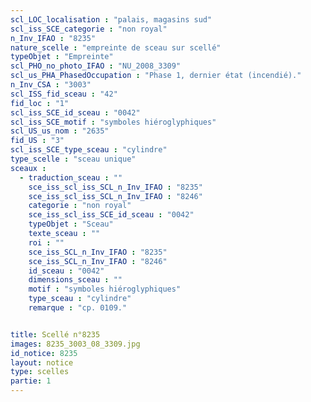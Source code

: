 ```yaml
---
scl_LOC_localisation : "palais, magasins sud"
scl_iss_SCE_categorie : "non royal"
n_Inv_IFAO : "8235"
nature_scelle : "empreinte de sceau sur scellé"
typeObjet : "Empreinte"
scl_PHO_no_photo_IFAO : "NU_2008_3309"
scl_us_PHA_PhasedOccupation : "Phase 1, dernier état (incendié)."
n_Inv_CSA : "3003"
scl_ISS_fid_sceau : "42"
fid_loc : "1"
scl_iss_SCE_id_sceau : "0042"
scl_iss_SCE_motif : "symboles hiéroglyphiques"
scl_US_us_nom : "2635"
fid_US : "3"
scl_iss_SCE_type_sceau : "cylindre"
type_scelle : "sceau unique"
sceaux :
  - traduction_sceau : ""
    sce_iss_scl_iss_SCL_n_Inv_IFAO : "8235"
    sce_iss_scl_iss_SCL_n_Inv_IFAO : "8246"
    categorie : "non royal"
    sce_iss_scl_iss_SCE_id_sceau : "0042"
    typeObjet : "Sceau"
    texte_sceau : ""
    roi : ""
    sce_iss_SCL_n_Inv_IFAO : "8235"
    sce_iss_SCL_n_Inv_IFAO : "8246"
    id_sceau : "0042"
    dimensions_sceau : ""
    motif : "symboles hiéroglyphiques"
    type_sceau : "cylindre"
    remarque : "cp. 0109."


title: Scellé n°8235
images: 8235_3003_08_3309.jpg
id_notice: 8235
layout: notice
type: scelles
partie: 1
---
```

